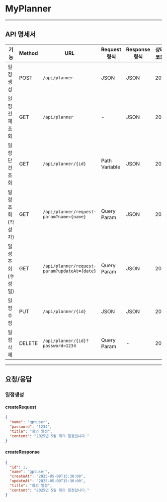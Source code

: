 #  MyPlanner


---

##  API 명세서

| 기능             | Method | URL                                          | Request 형식 | Response 형식 | 상태코드 |
|------------------|--------|----------------------------------------------|---------------|----------------|----------|
| 일정 생성         | POST   | `/api/planner`                               | JSON          | JSON           | 201      |
| 일정 전체 조회     | GET    | `/api/planner`                               | -             | JSON           | 200      |
| 일정 단건 조회     | GET    | `/api/planner/{id}`                          | Path Variable | JSON           | 200      |
| 일정 조회(작성자)  | GET    | `/api/planner/request-param?name={name}`     | Query Param   | JSON           | 200      |
| 일정 조회(수정일)  | GET    | `/api/planner/request-param?updateAt={date}` | Query Param   | JSON           | 200      |
| 일정 수정         | PUT    | `/api/planner/{id}`                          | JSON          | JSON           | 200      |
| 일정 삭제         | DELETE | `/api/planner/{id}?password=1234`            | Query Param   | -              | 204      |

---

##  요청/응답
### 일정생성
####  createRequest
```json
{
  "name": "gptuser",
  "password": "1234",
  "title": "회의 일정",
  "content": "2025년 5월 회의 일정입니다."
}
```

####  createResponse
```json
{
  "id": 1,
  "name": "gptuser",
  "createAt": "2025-05-09T15:30:00",
  "updateAt": "2025-05-09T15:30:00",
  "title": "회의 일정",
  "content": "2025년 5월 회의 일정입니다."
}
```